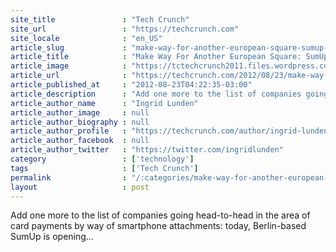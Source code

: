 ```yaml
---
site_title               : "Tech Crunch"
site_url                 : "https://techcrunch.com"
site_locale              : "en_US"
article_slug             : "make-way-for-another-european-square-sumup-launches-with-s20m-in-backing"
article_title            : "Make Way For Another European Square: SumUp Launches With $20M+ In Backing"
article_image            : "https://tctechcrunch2011.files.wordpress.com/2012/08/screen-shot-2012-08-23-at-12-17-25.png?w=272&h=400&crop=1"
article_url              : "https://techcrunch.com/2012/08/23/make-way-for-another-european-square-sumup-launches-with-20m-in-backing/"
article_published_at     : "2012-08-23T04:22:35-03:00"
article_description      : "Add one more to the list of companies going head-to-head in the area of card payments by way of smartphone attachments: today, Berlin-based SumUp is opening..."
article_author_name      : "Ingrid Lunden"
article_author_image     : null
article_author_biography : null
article_author_profile   : "https://techcrunch.com/author/ingrid-lunden/"
article_author_facebook  : null
article_author_twitter   : "https://twitter.com/ingridlunden"
category                 : ['technology']
tags                     : ['Tech Crunch']
permalink                : "/:categories/make-way-for-another-european-square-sumup-launches-with-s20m-in-backing/"
layout                   : post
---
```


Add one more to the list of companies going head-to-head in the area of card payments by way of smartphone attachments: today, Berlin-based SumUp is opening...
